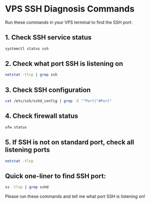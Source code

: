 # VPS SSH Diagnosis Commands

Run these commands in your VPS terminal to find the SSH port:

## 1. Check SSH service status
```bash
systemctl status ssh
```

## 2. Check what port SSH is listening on
```bash
netstat -tlnp | grep ssh
```

## 3. Check SSH configuration
```bash
cat /etc/ssh/sshd_config | grep -E "^Port|^#Port"
```

## 4. Check firewall status
```bash
ufw status
```

## 5. If SSH is not on standard port, check all listening ports
```bash
netstat -tlnp
```

## Quick one-liner to find SSH port:
```bash
ss -tlnp | grep sshd
```

Please run these commands and tell me what port SSH is listening on!